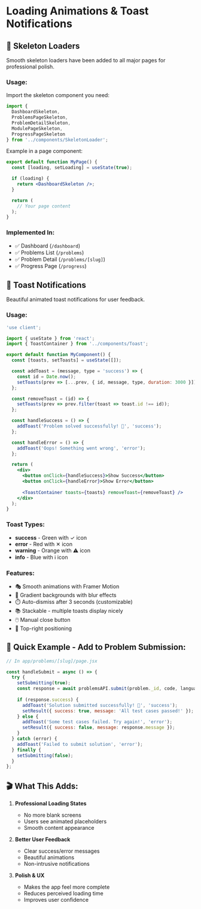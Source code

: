 # Loading Animations & Toast Notifications

## 🎨 Skeleton Loaders

Smooth skeleton loaders have been added to all major pages for professional polish.

### Usage:

Import the skeleton component you need:

```jsx
import { 
  DashboardSkeleton, 
  ProblemsPageSkeleton, 
  ProblemDetailSkeleton,
  ModulePageSkeleton,
  ProgressPageSkeleton 
} from '../components/SkeletonLoader';
```

Example in a page component:

```jsx
export default function MyPage() {
  const [loading, setLoading] = useState(true);

  if (loading) {
    return <DashboardSkeleton />;
  }

  return (
    // Your page content
  );
}
```

### Implemented In:
- ✅ Dashboard (`/dashboard`)
- ✅ Problems List (`/problems`)
- ✅ Problem Detail (`/problems/[slug]`)
- ✅ Progress Page (`/progress`)

## 🎉 Toast Notifications

Beautiful animated toast notifications for user feedback.

### Usage:

```jsx
'use client';

import { useState } from 'react';
import { ToastContainer } from '../components/Toast';

export default function MyComponent() {
  const [toasts, setToasts] = useState([]);

  const addToast = (message, type = 'success') => {
    const id = Date.now();
    setToasts(prev => [...prev, { id, message, type, duration: 3000 }]);
  };

  const removeToast = (id) => {
    setToasts(prev => prev.filter(toast => toast.id !== id));
  };

  const handleSuccess = () => {
    addToast('Problem solved successfully! 🎉', 'success');
  };

  const handleError = () => {
    addToast('Oops! Something went wrong', 'error');
  };

  return (
    <div>
      <button onClick={handleSuccess}>Show Success</button>
      <button onClick={handleError}>Show Error</button>
      
      <ToastContainer toasts={toasts} removeToast={removeToast} />
    </div>
  );
}
```

### Toast Types:
- **success** - Green with ✓ icon
- **error** - Red with ✕ icon  
- **warning** - Orange with ⚠ icon
- **info** - Blue with ℹ icon

### Features:
- 🎭 Smooth animations with Framer Motion
- 🎨 Gradient backgrounds with blur effects
- ⏱️ Auto-dismiss after 3 seconds (customizable)
- 📚 Stackable - multiple toasts display nicely
- 🖱️ Manual close button
- 🎯 Top-right positioning

## 🚀 Quick Example - Add to Problem Submission:

```jsx
// In app/problems/[slug]/page.jsx

const handleSubmit = async () => {
  try {
    setSubmitting(true);
    const response = await problemsAPI.submit(problem._id, code, language);
    
    if (response.success) {
      addToast('Solution submitted successfully! 🎉', 'success');
      setResult({ success: true, message: 'All test cases passed!' });
    } else {
      addToast('Some test cases failed. Try again!', 'error');
      setResult({ success: false, message: response.message });
    }
  } catch (error) {
    addToast('Failed to submit solution', 'error');
  } finally {
    setSubmitting(false);
  }
};
```

## 🎬 What This Adds:

1. **Professional Loading States**
   - No more blank screens
   - Users see animated placeholders
   - Smooth content appearance

2. **Better User Feedback**
   - Clear success/error messages
   - Beautiful animations
   - Non-intrusive notifications

3. **Polish & UX**
   - Makes the app feel more complete
   - Reduces perceived loading time
   - Improves user confidence
